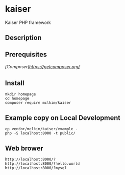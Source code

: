 kaiser
=============
Kaiser PHP framework

Description
-------------

Prerequisites
-------------
###### [Composer]https://getcomposer.org/

Install
-------------
```
mkdir homepage
cd homepage
composer require mclkim/kaiser
```

Example copy on Local Development
-------------
```
cp vendor/mclkim/kaiser/example .
php -S localhost:8000 -t public/
```

Web brower
-------------
```
http://localhost:8000/?
http://localhost:8000/?hello.world
http://localhost:8000/?mysql
```
